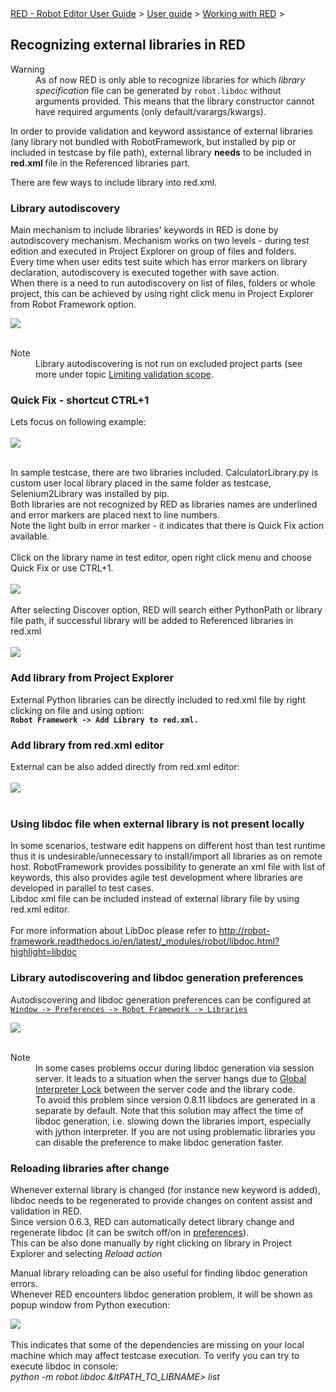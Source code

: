 <html>
<head>
<link href="PLUGINS_ROOT/org.robotframework.ide.eclipse.main.plugin.doc.user/help/style.css" rel="stylesheet" type="text/css"/>
</head>
<body>
<a href="index.html">RED - Robot Editor User Guide</a> &gt; <a href="user_guide/user_guide.html">User guide</a> &gt; <a href="user_guide/working_with_RED.html">Working with RED</a> &gt; 
<h2>Recognizing external libraries in RED</h2>
<dl class="warning">
<dt>Warning</dt>
<dd>As of now RED is only able to recognize libraries for which <i>library specification</i> file can be generated
   by <code>robot.libdoc</code> without arguments provided. This means that the library constructor
   cannot have required arguments (only default/varargs/kwargs).
   </dd>
</dl>
<p>In order to provide validation and keyword assistance of external libraries (any library not bundled with RobotFramework, but installed by pip or included in testcase by file path), external library <b>needs</b> to be included in <b> red.xml </b> file in the Referenced libraries part.</p>
<p>There are few ways to include library into red.xml.</p>
<h3>Library autodiscovery</h3>
<p>Main mechanism to include libraries' keywords in RED is done by autodiscovery mechanism. Mechanism works on two levels - during test edition and executed in Project Explorer on group of files and folders.<br/>
Every time when user edits test suite which has error markers on library declaration, autodiscovery is executed together with save action.<br/>
When there is a need to run autodiscovery on list of files, folders or whole project, this can be achieved by using right click menu in Project Explorer from Robot Framework option.</p>
<img src="images/autodiscovery_menu.png"/> <br/><br/>
<dl class="note">
<dt>Note</dt>
<dd>Library autodiscovering is not run on excluded project parts (see more under topic <a href="../validation/scope.html">Limiting validation scope</a>.
   </dd>
</dl>
<h3>Quick Fix - shortcut CTRL+1</h3>
Lets focus on following example:
<br/><br/><img src="images/unknown_libs.png"/> <br/><br/>

In sample testcase, there are two libraries included. CalculatorLibrary.py is custom user local library placed in the same folder as testcase, Selenium2Library was installed by pip.<br/>
Both libraries are not recognized by RED as libraries names are underlined and error markers are placed next to line numbers. <br/>
Note the light bulb in error marker - it indicates that there is Quick Fix action available.  
<br/>Click on the library name in test editor, open right click menu and choose Quick Fix or use CTRL+1.
<br/><br/><img src="images/autodiscovery_quick_fix.png"/> <br/><br/>
After selecting Discover option, RED will search either PythonPath or library file path, if successful library will be added to Referenced libraries in red.xml 
<br/><br/><img src="images/reference_libs.png"/><br/>
<h3>Add library from Project Explorer</h3>
External Python libraries can be directly included to red.xml file by right clicking on file and using option:<br/>
<b><code>Robot Framework -&gt; Add Library to red.xml.</code></b>
<h3>Add library from red.xml editor</h3>
External can be also added directly from red.xml editor:<br/><br/>
<img src="images/library_add.gif"/> <br/><br/>
<h3>Using libdoc file when external library is not present locally</h3>

In some scenarios, testware edit happens on different host than test runtime thus it is undesirable/unnecessary to install/import all libraries as on remote host. RobotFramework provides possibility to generate an xml file with list of keywords, this also provides agile test development where libraries are developed in parallel to test cases.<br/>
Libdoc xml file can be included instead of external library file by using red.xml editor.<br/><br/>
For more information about LibDoc please refer to <a class="external" href="http://robot-framework.readthedocs.io/en/latest/_modules/robot/libdoc.html?highlight=libdoc" target="_blank">http://robot-framework.readthedocs.io/en/latest/_modules/robot/libdoc.html?highlight=libdoc</a> <br/>
<h3>Library autodiscovering and libdoc generation preferences</h3>
<p>Autodiscovering and libdoc generation preferences can be configured at <code><a class="command" href="javascript:executeCommand('org.eclipse.ui.window.preferences(preferencePageId=org.robotframework.ide.eclipse.main.plugin.preferences.libraries)')">
Window -&gt; Preferences -&gt; Robot Framework -&gt; Libraries</a></code></p>
<img src="images/libraries_preferences.png"/> <br/><br/>
<dl class="note">
<dt>Note</dt>
<dd>In some cases problems occur during libdoc generation via session server. It leads to a situation when the server hangs due to <a class="external" href="https://wiki.python.org/moin/GlobalInterpreterLock" target="_blank">Global Interpreter Lock</a> between the server code and the library code.<br/> 
To avoid this problem since version 0.8.11 libdocs are generated in a separate by default. Note that this solution may affect the time of libdoc generation, i.e. slowing down the libraries import, especially with jython interpreter.
If you are not using problematic libraries you can disable the preference to make libdoc generation faster.
   </dd>
</dl>
<h3>Reloading libraries after change</h3>

Whenever external library is changed (for instance new keyword is added), libdoc needs to be regenerated to provide changes on content assist and validation in RED.<br/>
Since version 0.6.3, RED can automatically detect library change and regenerate libdoc (it can be switch off/on in <a class="command" href="javascript:executeCommand('org.eclipse.ui.window.preferences(preferencePageId=org.robotframework.ide.eclipse.main.plugin.preferences.libraries)')">preferences</a>).<br/>
This can be also done manually by right clicking on library in Project Explorer and selecting <i>Reload action</i>
<p>Manual library reloading can be also useful for finding libdoc generation errors.<br/>
Whenever RED encounters libdoc generation problem, it will be shown as popup window from Python execution:</p>
<img src="images/libdoc_error.png"/> <br/><br/>
This indicates that some of the dependencies are missing on your local machine which may affect testcase execution.    
To verify you can try to execute libdoc in console:<br/>
<i>python -m robot.libdoc &amp;ltPATH_TO_LIBNAME&gt; list </i>
</body>
</html>